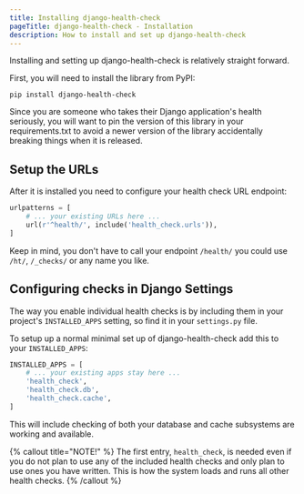 ```yaml
---
title: Installing django-health-check
pageTitle: django-health-check - Installation
description: How to install and set up django-health-check
---
```


Installing and setting up django-health-check is relatively straight forward.

First, you will need to install the library from PyPI:

```shell
pip install django-health-check
```

Since you are someone who takes their Django application's health seriously,
you will want to pin the version of this library in your requirements.txt to
avoid a newer version of the library accidentally breaking things when it is
released.

## Setup the URLs

After it is installed you need to configure your health check URL endpoint:

```python
urlpatterns = [
    # ... your existing URLs here ...
    url(r'^health/', include('health_check.urls')),
]
```

Keep in mind, you don't have to call your endpoint `/health/` you could use
`/ht/`, `/_checks/` or any name you like.

## Configuring checks in Django Settings

The way you enable individual health checks is by including them in your
project's `INSTALLED_APPS` setting, so find it in your `settings.py` file.

To setup up a normal minimal set up of django-health-check add this to your
`INSTALLED_APPS`:

```python
INSTALLED_APPS = [
    # ... your existing apps stay here ...
    'health_check',
    'health_check.db',
    'health_check.cache',
]
```

This will include checking of both your database and cache subsystems are working
and available.

{% callout title="NOTE!" %}
The first entry, `health_check`, is needed even if you do not plan to use any of the included
health checks and only plan to use ones you have written. This is how
the system loads and runs all other health checks.
{% /callout %}

